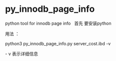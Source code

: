 # py_innodb_page_info

python tool for innodb page info
 
首先 要安装python

用法 ：

python3 py_innodb_page_info.py server_cost.ibd -v

- v 表示详细信息
